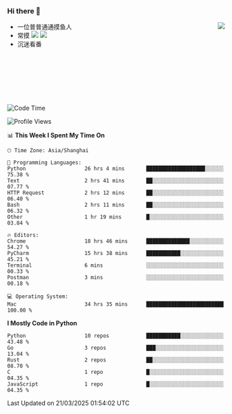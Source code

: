 ### Hi there 👋


<a href="https://github.com/yanlc39">
  <img align="right" src="https://github-readme-stats.vercel.app/api?username=yanlc39&show_icons=true&hide_border=true&icon_color=586069&title_color=a0a9af">
</a>

- 一位普普通通摸鱼人
- 常摸 ![](https://img.shields.io/badge/-Python-3e74a2?style=flat-square&logo=Python&logoColor=fff) ![](https://img.shields.io/badge/-C%2B%2B-brightgreen?style=flat-square)
- 沉迷看番



<br><br><br><br><br><br>


<!--START_SECTION:waka-->
![Code Time](http://img.shields.io/badge/Code%20Time-985%20hrs%2024%20mins-blue)

![Profile Views](http://img.shields.io/badge/Profile%20Views-0-blue)

📊 **This Week I Spent My Time On** 

```text
🕑︎ Time Zone: Asia/Shanghai

💬 Programming Languages: 
Python                   26 hrs 4 mins       ███████████████████░░░░░░   75.38 % 
Text                     2 hrs 41 mins       ██░░░░░░░░░░░░░░░░░░░░░░░   07.77 % 
HTTP Request             2 hrs 12 mins       ██░░░░░░░░░░░░░░░░░░░░░░░   06.40 % 
Bash                     2 hrs 11 mins       ██░░░░░░░░░░░░░░░░░░░░░░░   06.32 % 
Other                    1 hr 19 mins        █░░░░░░░░░░░░░░░░░░░░░░░░   03.84 % 

🔥 Editors: 
Chrome                   18 hrs 46 mins      ██████████████░░░░░░░░░░░   54.27 % 
PyCharm                  15 hrs 38 mins      ███████████░░░░░░░░░░░░░░   45.21 % 
Terminal                 6 mins              ░░░░░░░░░░░░░░░░░░░░░░░░░   00.33 % 
Postman                  3 mins              ░░░░░░░░░░░░░░░░░░░░░░░░░   00.18 % 

💻 Operating System: 
Mac                      34 hrs 35 mins      █████████████████████████   100.00 % 
```

**I Mostly Code in Python** 

```text
Python                   10 repos            ███████████░░░░░░░░░░░░░░   43.48 % 
Go                       3 repos             ███░░░░░░░░░░░░░░░░░░░░░░   13.04 % 
Rust                     2 repos             ██░░░░░░░░░░░░░░░░░░░░░░░   08.70 % 
C                        1 repo              █░░░░░░░░░░░░░░░░░░░░░░░░   04.35 % 
JavaScript               1 repo              █░░░░░░░░░░░░░░░░░░░░░░░░   04.35 % 
```




 Last Updated on 21/03/2025 01:54:02 UTC
<!--END_SECTION:waka-->
